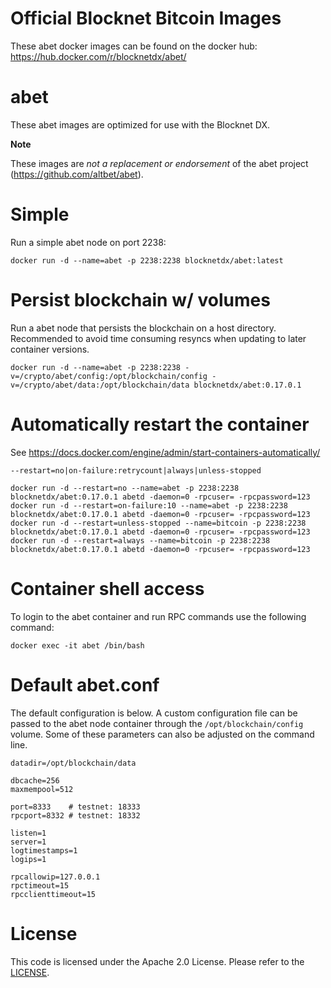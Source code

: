 Official Blocknet Bitcoin Images
=================================

These abet docker images can be found on the docker hub: https://hub.docker.com/r/blocknetdx/abet/

abet
========

These abet images are optimized for use with the Blocknet DX.

**Note**

These images are _not a replacement or endorsement_ of the abet project (https://github.com/altbet/abet).


Simple
======

Run a simple abet node on port 2238:
```
docker run -d --name=abet -p 2238:2238 blocknetdx/abet:latest
```


Persist blockchain w/ volumes
=============================

Run a abet node that persists the blockchain on a host directory. Recommended to avoid time consuming resyncs when updating to later container versions.
```
docker run -d --name=abet -p 2238:2238 -v=/crypto/abet/config:/opt/blockchain/config -v=/crypto/abet/data:/opt/blockchain/data blocknetdx/abet:0.17.0.1
```


Automatically restart the container
===================================

See https://docs.docker.com/engine/admin/start-containers-automatically/

`--restart=no|on-failure:retrycount|always|unless-stopped`

```
docker run -d --restart=no --name=abet -p 2238:2238 blocknetdx/abet:0.17.0.1 abetd -daemon=0 -rpcuser= -rpcpassword=123
docker run -d --restart=on-failure:10 --name=abet -p 2238:2238 blocknetdx/abet:0.17.0.1 abetd -daemon=0 -rpcuser= -rpcpassword=123
docker run -d --restart=unless-stopped --name=bitcoin -p 2238:2238 blocknetdx/abet:0.17.0.1 abetd -daemon=0 -rpcuser= -rpcpassword=123
docker run -d --restart=always --name=bitcoin -p 2238:2238 blocknetdx/abet:0.17.0.1 abetd -daemon=0 -rpcuser= -rpcpassword=123
```


Container shell access
======================

To login to the abet container and run RPC commands use the following command:
```
docker exec -it abet /bin/bash
```


Default abet.conf
=====================

The default configuration is below. A custom configuration file can be passed to the abet  node container through the `/opt/blockchain/config` volume. Some of these parameters can also be adjusted on the command line.
```
datadir=/opt/blockchain/data

dbcache=256
maxmempool=512

port=8333    # testnet: 18333
rpcport=8332 # testnet: 18332

listen=1
server=1
logtimestamps=1
logips=1

rpcallowip=127.0.0.1
rpctimeout=15
rpcclienttimeout=15
```


License
=======

This code is licensed under the Apache 2.0 License. Please refer to the [LICENSE](https://github.com/BlocknetDX/dockerimages/blob/master/LICENSE).